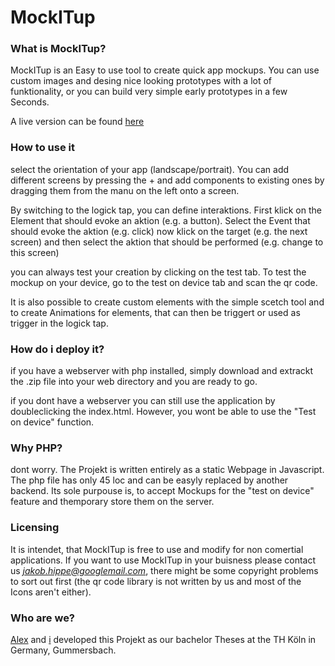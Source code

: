 # MockITup

### What is MockITup?
MockITup is an Easy to use tool to create quick app mockups.
You can use custom images and desing nice looking prototypes
with a lot of funktionality, or you can build very simple
early prototypes in a few Seconds.

A live version can be found [here](https://jhippe.de/MockITup/)

### How to use it
select the orientation of your app (landscape/portrait).
You can add different screens by pressing the + and add components to existing ones by dragging them from the manu on the left onto a screen.

By switching to the logick tap, you can define interaktions. 
First klick on the Element that should evoke an aktion (e.g. a button).
Select the Event that should evoke the aktion (e.g. click)
now klick on the target (e.g. the next screen)
and then select the aktion that should be performed (e.g. change to this screen)

you can always test your creation by clicking on the test tab.
To test the mockup on your device, go to the test on device tab and scan the qr code.

It is also possible to create custom elements with the simple scetch tool and to create Animations for elements, that can then be triggert or used as trigger in the logick tap.

### How do i deploy it?
if you have a webserver with php installed, simply download and 
extrackt the .zip file into your web directory and you are ready to go.

if you dont have a webserver you can still use the application by doubleclicking
the index.html. However, you wont be able to use the "Test on device" function.

### Why PHP?
dont worry. The Projekt is written entirely as a static Webpage in Javascript. The php file has only 45 loc and can be easyly replaced by another backend. Its sole purpouse is, to accept Mockups for the "test on device" feature and themporary store them on the server.

### Licensing
It is intendet, that MockITup is free to use and modify for non comertial applications.
If you want to use MockITup in your buisness please contact us *jakob.hippe@googlemail.com*, 
there might be some copyright problems to sort out first (the qr code library is not written 
by us and most of the Icons aren't either).

### Who are we?
[Alex](https://github.com/Erandurthil) and [i](https://github.com/Farantir) developed
this Projekt as our bachelor Theses at the TH Köln in Germany, Gummersbach.

